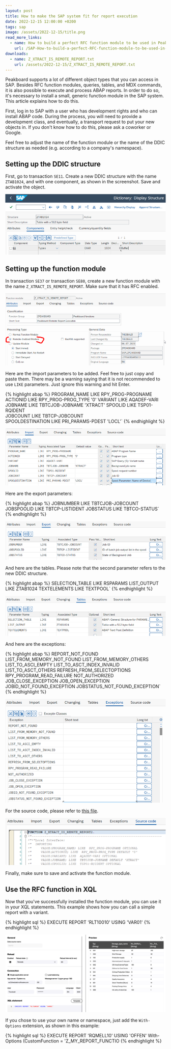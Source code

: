 ```yaml
---
layout: post
title: How to make the SAP system fit for report execution
date: 2022-12-15 12:00:00 +0200
tags: sap
image: /assets/2022-12-15/title.png
read_more_links:
  - name: How to build a perfect RFC function module to be used in Peakboard
    url: /SAP-How-to-build-a-perfect-RFC-function-module-to-be-used-in-Peakboard.html
downloads:
  - name: Z_XTRACT_IS_REMOTE_REPORT.txt
    url: /assets/2022-12-15/Z_XTRACT_IS_REMOTE_REPORT.txt
---
```

Peakboard supports a lot of different object types that you can access in SAP. Besides RFC function modules, queries, tables, and MDX commands, it is also possible to execute and process ABAP reports. In order to do so, it's necessary to install a small, generic function module in the SAP system. This article explains how to do this.

First, log in to SAP with a user who has development rights and who can install ABAP code. During the process, you will need to provide a development class, and eventually, a transport request to put your new objects in. If you don't know how to do this, please ask a coworker or Google.

Feel free to adjust the name of the function module or the name of the DDIC structure as needed (e.g. according to a company's namespace).

## Setting up the DDIC structure

First, go to transaction `SE11`. Create a new DDIC structure with the name `ZTAB1024`, and with one component, as shown in the screenshot. Save and activate the object.

![image](/assets/2022-12-15/010.png)

## Setting up the function module

In transaction `SE37` or transaction `SE80`, create a new function module with the name `Z_XTRACT_IS_REMOTE_REPORT`.
Make sure that it has RFC enabled.

![image](/assets/2022-12-15/020.png)

Here are the import parameters to be added. Feel free to just copy and paste them. There may be a warning saying that it is not recommended to use `LIKE` parameters. Just ignore this warning and hit Enter.

{% highlight abap %}
PROGRAM_NAME	LIKE	RPY_PROG-PROGNAME	                     
ACTIONID	LIKE	RPY_PROG-PROG_TYPE	'0'
VARIANT	LIKE	AQADEF-VARI	                     
JOBNAME	LIKE	TBTCJOB-JOBNAME	'XTRACT'
SPOOLID	LIKE	TSP01-RQIDENT	                     
JOBCOUNT	LIKE	TBTCP-JOBCOUNT	                     
SPOOLDESTINATION	LIKE	PRI_PARAMS-PDEST	'LOCL'`
{% endhighlight %}

![image](/assets/2022-12-15/030.png)

Here are the export parameters:

{% highlight abap %}
JOBNUMBER	LIKE	TBTCJOB-JOBCOUNT
JOBSPOOLID	LIKE	TBTCP-LISTIDENT
JOBSTATUS	LIKE	TBTCO-STATUS`
{% endhighlight %}

![image](/assets/2022-12-15/040.png)

And here are the tables. Please note that the second parameter refers to the new DDIC structure.

{% highlight abap %}
SELECTION_TABLE	LIKE	RSPARAMS
LIST_OUTPUT	LIKE	ZTAB1024
TEXTELEMENTS	LIKE	TEXTPOOL`
{% endhighlight %}

![image](/assets/2022-12-15/050.png)

And here are the exceptions:

{% highlight abap %}
REPORT_NOT_FOUND
LIST_FROM_MEMORY_NOT_FOUND
LIST_FROM_MEMORY_OTHERS
LIST_TO_ASCI_EMPTY
LIST_TO_ASCT_INDEX_INVALID
LIST_TO_ASCT_OTHERS
REFRESH_FROM_SELECTOPTIONS
RPY_PROGRAM_READ_FAILURE
NOT_AUTHORIZED
JOB_CLOSE_EXCEPTION
JOB_OPEN_EXCEPTION
JOBID_NOT_FOUND_EXCEPTION
JOBSTATUS_NOT_FOUND_EXCEPTION`
{% endhighlight %}

![image](/assets/2022-12-15/060.png)

For the source code, please refer to [this file](/assets/2022-12-15/Z_XTRACT_IS_REMOTE_REPORT.txt).

![image](/assets/2022-12-15/070.png)

Finally, make sure to save and activate the function module.

## Use the RFC function in XQL

Now that you've successfully installed the function module, you can use it in your XQL statements. This example shows how you can call a simple report with a variant.

{% highlight sql %}
EXECUTE REPORT 'RLT10010' USING 'VAR01'
{% endhighlight %}

![image](/assets/2022-12-15/080.png)

If you chose to use your own name or namespace, just add the `With-Options` extension, as shown in this example:
 
{% highlight sql %}
EXECUTE REPORT 'RQMELL10' USING 'OFFEN'
With-Options (CustomFunction = 'Z_MY_REPORT_FUNCTIO
{% endhighlight %}
